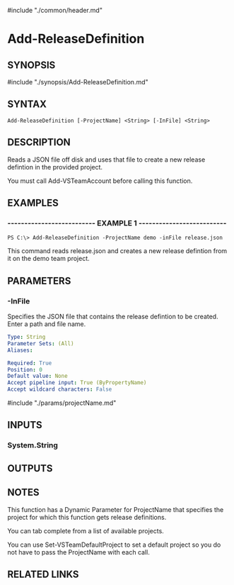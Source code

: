 #include "./common/header.md"

# Add-ReleaseDefinition

## SYNOPSIS
#include "./synopsis/Add-ReleaseDefinition.md"

## SYNTAX

```
Add-ReleaseDefinition [-ProjectName] <String> [-InFile] <String>
```

## DESCRIPTION
Reads a JSON file off disk and uses that file to create a new release defintion
in the provided project.

You must call Add-VSTeamAccount before calling this function.

## EXAMPLES

### -------------------------- EXAMPLE 1 --------------------------
```
PS C:\> Add-ReleaseDefinition -ProjectName demo -inFile release.json
```

This command reads release.json and creates a new release defintion from it
on the demo team project.

## PARAMETERS

### -InFile
Specifies the JSON file that contains the release defintion to be created.
Enter
a path and file name.

```yaml
Type: String
Parameter Sets: (All)
Aliases: 

Required: True
Position: 0
Default value: None
Accept pipeline input: True (ByPropertyName)
Accept wildcard characters: False
```

#include "./params/projectName.md"

## INPUTS

### System.String

## OUTPUTS

## NOTES
This function has a Dynamic Parameter for ProjectName that specifies the
project for which this function gets release definitions.

You can tab complete from a list of available projects.

You can use Set-VSTeamDefaultProject to set a default project so you do not have
to pass the ProjectName with each call.

## RELATED LINKS

